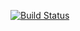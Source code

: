 [![Build Status][travis-image]][travis-url]

[travis-image]: https://travis-ci.org/snapcore/spread-cron.svg?branch=snapd-production-store-sso
[travis-url]: https://travis-ci.org/snapcore/spread-cron?branch=snapd-production-store-sso

